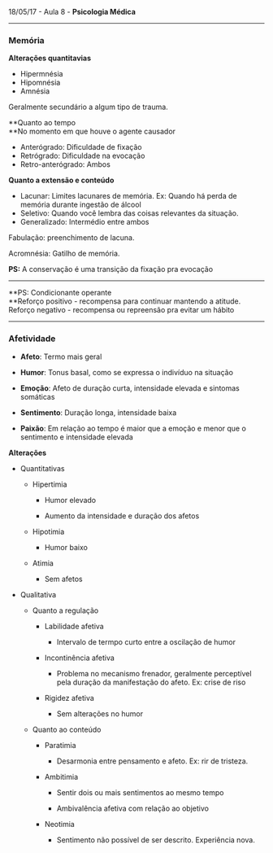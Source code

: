 18/05/17 - Aula 8 - **Psicologia Médica**

---

### Memória

**Alterações quantitavias**

* Hipermnésia
* Hipomnésia
* Amnésia

Geralmente secundário a algum tipo de trauma.

**Quanto ao tempo        
**No momento em que houve o agente causador

* Anterógrado: Dificuldade de fixação
* Retrógrado: Dificuldade na evocação
* Retro-anterógrado: Ambos

**Quanto a extensão e conteúdo**

* Lacunar: Limites lacunares de memória. Ex: Quando há perda de memória durante ingestão de álcool
* Seletivo: Quando você lembra das coisas relevantes da situação.
* Generalizado: Intermédio entre ambos

Fabulação: preenchimento de lacuna.

Acromnésia: Gatilho de memória.

**PS:** A conservação é uma transição da fixação pra evocação

---

**PS: Condicionante operante    
**Reforço positivo - recompensa para continuar mantendo a atitude.  
Reforço negativo - recompensa ou repreensão pra evitar um hábito

---

### Afetividade

* **Afeto**: Termo mais geral

* **Humor**: Tonus basal, como se expressa o indivíduo na situação

* **Emoção**: Afeto de duração curta, intensidade elevada e sintomas somáticas

* **Sentimento**: Duração longa, intensidade baixa

* **Paixão**: Em relação ao tempo é maior que a emoção e menor que o sentimento e intensidade elevada

**Alterações**

* Quantitativas

  * Hipertimia

    * Humor elevado

    * Aumento da intensidade e duração dos afetos

  * Hipotimia

    * Humor baixo

  * Atimia

    * Sem afetos

* Qualitativa

  * Quanto a regulação

    * Labilidade afetiva

      * Intervalo de termpo curto entre a oscilação de humor

    * Incontinência afetiva

      * Problema no mecanismo frenador, geralmente perceptível pela duração da manifestação do afeto. Ex: crise de riso

    * Rigidez afetiva

      * Sem alterações no humor

  * Quanto ao conteúdo

    * Paratimia

      * Desarmonia entre pensamento e afeto. Ex: rir de tristeza.

    * Ambitimia

      * Sentir dois ou mais sentimentos ao mesmo tempo

      * Ambivalência afetiva com relação ao objetivo

    * Neotimia

      * Sentimento não possível de ser descrito. Experiência nova.



